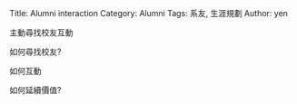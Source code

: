 Title: Alumni interaction
Category: Alumni
Tags: 系友, 生涯規劃
Author: yen

主動尋找校友互動

<!-- PELICAN_END_SUMMARY -->

如何尋找校友?

如何互動

如何延續價值?